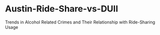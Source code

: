 # Austin-Ride-Share-vs-DUII
Trends in Alcohol Related Crimes and Their Relationship with Ride-Sharing Usage
